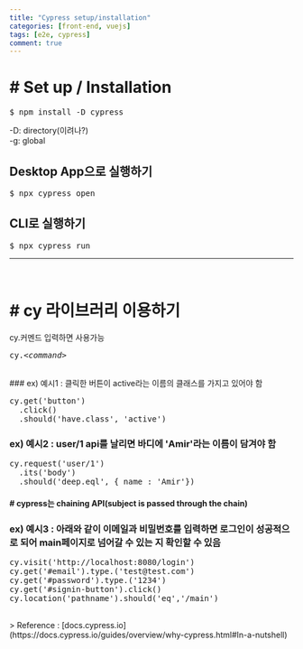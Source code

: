 ```yaml
---
title: "Cypress setup/installation"
categories: [front-end, vuejs]
tags: [e2e, cypress]
comment: true
---
```


# # Set up / Installation

<pre>
$ npm install -D cypress
</pre>

-D: directory(이려나?)<br>
-g: global

## Desktop App으로 실행하기

<pre>
$ npx cypress open
</pre>

## CLI로 실행하기

<pre>
$ npx cypress run
</pre>

---

<br>

# # cy 라이브러리 이용하기

cy.커멘드 입력하면 사용가능

<pre>
cy.<em>&lt;command&gt;</em>
</pre>
<br>    
### ex) 예시1 : 클릭한 버튼이 active라는 이름의 클래스를 가지고 있어야 함

<pre>
cy.get('button')
  .click()
  .should('have.class', 'active')
</pre>

### ex) 예시2 : user/1 api를 날리면 바디에 'Amir'라는 이름이 담겨야 함

<pre>
cy.request('user/1')
  .its('body')
  .should('deep.eql', { name : 'Amir'})
</pre>

#### # cypress는 <b>chaining API</b>(subject is passed through the chain)

### ex) 예시3 : 아래와 같이 이메일과 비밀번호를 입력하면 로그인이 성공적으로 되어 main페이지로 넘어갈 수 있는 지 확인할 수 있음

<pre>
cy.visit('http://localhost:8080/login')
cy.get('#email').type.('test@test.com')
cy.get('#password').type.('1234')
cy.get('#signin-button').click()
cy.location('pathname').should('eq','/main')
</pre>
<br>
> Reference : [docs.cypress.io](https://docs.cypress.io/guides/overview/why-cypress.html#In-a-nutshell)
